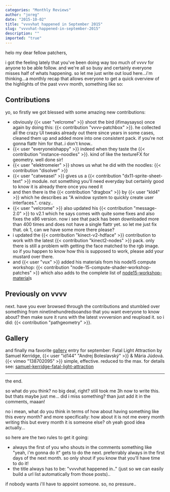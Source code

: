 ```yaml
---
categories: "Monthly Reviews"
author: "joreg"
date: "2015-10-02"
title: "vvvvhat happened in September 2015"
slug: "vvvvhat-happened-in-september-2015"
description: ""
imported: "true"
---
```


helo my dear fellow patchers,

i got the feeling lately that you've been doing way too much of vvvv for anyone to be able follow. and we're all so busy and certainly everyone misses half of whats happening. so let me just write out loud here...i'm thinking...a monthly recap that allows everyone to get a quick overview of the highlights of the past vvvv month, something like so:

## Contributions

yo, so firstly we got blessed with some amazing new contributions:
* obviously {{< user "velcrome" >}} shoot the bird (ifimaysayso) once again by doing this: {{< contribution "vvvv-patchbox" >}}. he collected all the crazy UI tweaks already out there since years in some cases, cleaned them up and added more into one consistent pack. if you're not gonna flattr him for that..i don't know..
* {{< user "everyoneishappy" >}} indeed when they taste the {{< contribution "instance-noodles" >}}. kind of like the textureFX for geometry. well done sir!
* {{< user "elektromeier" >}} shows us what he did with the noodles: {{< contribution "disolver" >}}
* {{< user "catweasel" >}} gives us a {{< contribution "dx11-sprite-sheet-text" >}} module. not something you'll need everyday but certainly good to know it is already there once you need it 
* and then there is the {{< contribution "dragbox" >}} by {{< user "kld4" >}} which he describes as "A window system to quickly create user interfaces.". crazy..
* {{< user "velcrome" >}} also updated his {{< contribution "message-2.0" >}} to v2.1 which he says comes with quite some fixes and also fixes the x86 version. now i see that pack has been downloaded more than 400 times and does not have a single flattr yet. so let me just fix that. ok 1, can we have some more there please?
* i updated the {{< contribution "kinect-v2-hdface" >}} contribution to work with the latest {{< contribution "kinect2-nodes" >}} pack. only there is still a problem with getting the face matched to the rgb image. so if you happen to know how this is supposed to work, please add your mustard over there. 
* and {{< user "vux" >}} added his materials from his node15 compute workshop: {{< contribution "node-15-compute-shader-workshop-patches" >}} which also adds to the complete list of [node15-workshop-material](/blog/2015/node15-workshop-material)s

## Previously on vvvv

next. have you ever browsed through the contributions and stumbled over something from ninetinehundredsoandso that you want everyone to know about? then make sure it runs with the latest vvvversion and reupload it. so i did: {{< contribution "pathgeometry" >}}. 

## Gallery

and finally ma favorite [gallery](https://visualprogramming.net/#Showcase) entry for september: Fatal Light Attraction by Samuel Kerridge, {{< user "id144" "Andrej Boleslavský" >}} & Mária Júdová. 
{{< vimeo "138702095" >}}
simple, effective. reduced to the max. for details see: [samuel-kerridge-fatal-light-attraction](/blog/samuel-kerridge-fatal-light-attraction)


---
the end. 

so what do you think?
no big deal, right? still took me 3h now to write this. but thats maybe just me...
did i miss something? 
than just add it in the comments, maaan! 

no i mean, what do you think in terms of how about having something like this every month? and more specifically: how about it is not me every month writing this but every month it is someone else? 
oh yeah good idea actually...

so here are the two rules to get it going:
* always the first of you who shouts in the comments something like "yeah, i'm gonna do it" gets to do the next. preferrably always in the first days of the next month. so only shout if you know that you'll have time to do it!
* the title always has to be: "vvvvhat happened in.." (just so we can easily build a url list automatically from those posts)..

if nobody wants i'll have to appoint someone. so, no pressure..
